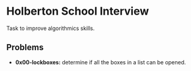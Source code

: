 # Holberton School Interview

Task to improve algorithmics skills.

## Problems

* **0x00-lockboxes:** determine if all the boxes in a list can be opened.